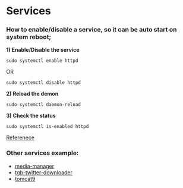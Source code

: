# Services

### How to enable/disable a service, so it can be auto start on system reboot;

**1) Enable/Disable the service**

```
sudo systemctl enable httpd
```

OR

```
sudo systemctl disable httpd
```

**2) Reload the demon**

```
sudo systemctl daemon-reload
```

**3) Check the status**

```
sudo systemctl is-enabled httpd
```

[Referenece](https://serverfault.com/a/861935)

### Other services example:

- [media-manager](./media-manager.md)
- [tgb-twitter-downloader](./tgb-twitter-downloader.md)
- [tomcat9](./tomcat9.md)

